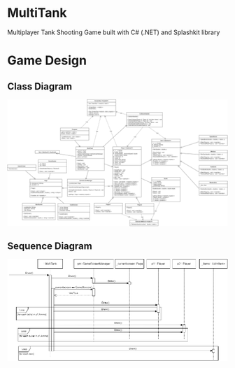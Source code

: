 # MultiTank
Multiplayer Tank Shooting Game built with C# (.NET) and Splashkit library

# Game Design
## Class Diagram
<img src="Class Diagram.png"/>

## Sequence Diagram
<img src="Sequence Diagram.png"/>
